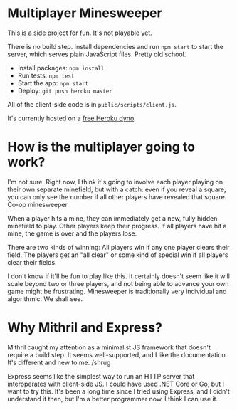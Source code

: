 # Multiplayer Minesweeper

This is a side project for fun. It's not playable yet.

There is no build step. Install dependencies and run `npm start` to start the server, which serves plain JavaScript files. Pretty old school.

* Install packages: `npm install`
* Run tests: `npm test`
* Start the app: `npm start`
* Deploy: `git push heroku master`

All of the client-side code is in `public/scripts/client.js`.

It's currently hosted on a [free Heroku dyno](https://aqueous-atoll-41713.herokuapp.com/).

# How is the multiplayer going to work?

I'm not sure. Right now, I think it's going to involve each player playing on their own separate
minefield, but with a catch: even if you reveal a square, you can only see the number if all
other players have revealed that square. Co-op minesweeper.

When a player hits a mine, they can immediately get a new, fully hidden minefield to play. 
Other players keep their progress. If all players have hit a mine, the game is over and 
the players lose.

There are two kinds of winning: All players win if any one player clears their field.
The players get an "all clear" or some kind of special win if all players clear their fields.

I don't know if it'll be fun to play like this. It certainly doesn't seem like it will scale beyond
two or three players, and not being able to advance your own game might be frustrating. Minesweeper
is traditionally very individual and algorithmic. We shall see.

# Why Mithril and Express?

Mithril caught my attention as a minimalist JS framework that doesn't require a build step.
It seems well-supported, and I like the documentation. It's different and new to me. /shrug

Express seems like the simplest way to run an HTTP server that interoperates with client-side JS.
I could have used .NET Core or Go, but I want to try this. It's been a long time since I tried
using Express, and I didn't understand it then, but I'm a better programmer now. I think I can use it.
